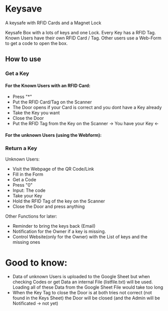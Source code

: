 # Keysave
 A keysafe with RFID Cards and a Magnet Lock

Keysafe Box with a lots of keys and one Lock. Every Key has a RFID Tag. Known Users have their own RFID Card / Tag. Other users use a Web-Form to get a code to open the box.

## How to use

### Get a Key
####    For the Known Users with an RFID Card:
- Press "*" 
- Put the RFID Card/Tag on the Scanner
- The Door opens if your Card is correct and you dont have a Key already
- Take the Key you want
- Close the Door
- Put the RFID Tag from the Key on the Scanner
    ->  You have your Key  <-

####    For the unknown Users (using the Webform):


### Return a Key

Unknown Users:
- Visit the Webpage of the QR Code/Link
- Fill in the Form
- Get a Code
- Press "0" 
- Input: The code
- Take your Key
- Hold the RFID Tag of the key on the Scanner
- Close the Door and press anything



Other Functions for later:
- Reminder to bring the keys back (Email)
- Notification for the Owner if a key is missing.
- Control Website(only for the Owner) with the List of keys and the missing ones


# Good to know:
- Data of unknown Users is uploaded to the Google Sheet but when checking Codes or get Data an internal File (listfile.txt) will be used. 
Loading all of these Data from the Google Sheet File would take too long
- When the Key Tag to close the Door is at both tries not correct (not found in the Keys Sheet) the Door will be closed (and the Admin will be Notificated -> not yet)
